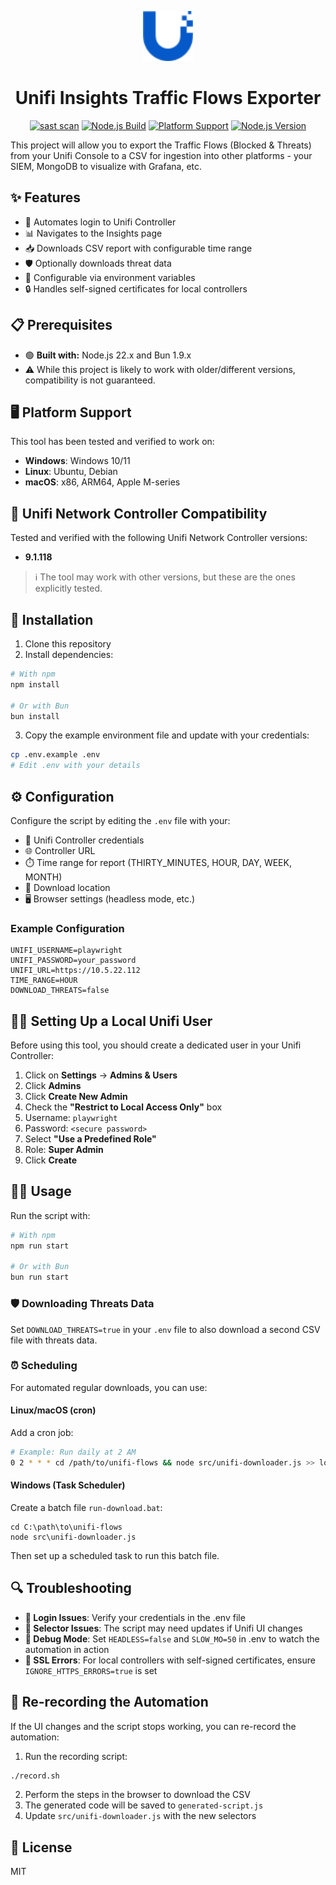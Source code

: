 <p align="center">
  <img alt="Ubiquiti Logo" src="assets/ubiquiti-blue.svg" width="80" height="80">
</p>

<h1 align="center">
  Unifi Insights Traffic Flows Exporter
</h1>

<p align="center">
  <a href="https://github.com/x86txt/unifi-flows/actions/workflows/njsscan.yml"><img src="https://github.com/x86txt/unifi-flows/actions/workflows/njsscan.yml/badge.svg" alt="sast scan"></a>
  <a href="https://github.com/x86txt/unifi-flows/actions/workflows/node-build.yml"><img src="https://github.com/x86txt/unifi-flows/actions/workflows/node-build.yml/badge.svg" alt="Node.js Build"></a>
  <a href="#platform-support"><img src="https://img.shields.io/badge/platform-Windows%20%7C%20Linux%20%7C%20macOS-lightgrey" alt="Platform Support"></a>
  <a href="#prerequisites"><img src="https://img.shields.io/badge/node-22.x-brightgreen" alt="Node.js Version"></a>
</p>

This project will allow you to export the Traffic Flows (Blocked & Threats) from your Unifi Console to a CSV for ingestion into other platforms - your SIEM, MongoDB to visualize with Grafana, etc.

## ✨ Features

- 🔐 Automates login to Unifi Controller
- 📊 Navigates to the Insights page
- 📥 Downloads CSV report with configurable time range
- 🛡️ Optionally downloads threat data
- 🔧 Configurable via environment variables
- 🔒 Handles self-signed certificates for local controllers

## 📋 Prerequisites

- 🟢 **Built with:** Node.js 22.x and Bun 1.9.x
- ⚠️ While this project is likely to work with older/different versions, compatibility is not guaranteed.

## 🖥️ Platform Support

This tool has been tested and verified to work on:

- **Windows**: Windows 10/11
- **Linux**: Ubuntu, Debian
- **macOS**: x86, ARM64, Apple M-series

## 🔄 Unifi Network Controller Compatibility

Tested and verified with the following Unifi Network Controller versions:

- **9.1.118**

> ℹ️ The tool may work with other versions, but these are the ones explicitly tested.

## 🚀 Installation

1. Clone this repository
2. Install dependencies:

```bash
# With npm
npm install

# Or with Bun
bun install
```

3. Copy the example environment file and update with your credentials:

```bash
cp .env.example .env
# Edit .env with your details
```

## ⚙️ Configuration

Configure the script by editing the `.env` file with your:

- 👤 Unifi Controller credentials
- 🌐 Controller URL
- ⏱️ Time range for report (THIRTY_MINUTES, HOUR, DAY, WEEK, MONTH)
- 📁 Download location
- 🖥️ Browser settings (headless mode, etc.)

### Example Configuration

```
UNIFI_USERNAME=playwright
UNIFI_PASSWORD=your_password
UNIFI_URL=https://10.5.22.112
TIME_RANGE=HOUR
DOWNLOAD_THREATS=false
```

## 👩‍💻 Setting Up a Local Unifi User

Before using this tool, you should create a dedicated user in your Unifi Controller:

1. Click on **Settings** -> **Admins & Users**
2. Click **Admins**
3. Click **Create New Admin**
4. Check the **"Restrict to Local Access Only"** box
5. Username: `playwright`
6. Password: `<secure password>`
7. Select **"Use a Predefined Role"**
8. Role: **Super Admin**
9. Click **Create**

## 🏃‍♂️ Usage

Run the script with:

```bash
# With npm
npm run start

# Or with Bun
bun run start
```

### 🛡️ Downloading Threats Data

Set `DOWNLOAD_THREATS=true` in your `.env` file to also download a second CSV file with threats data.

### ⏰ Scheduling

For automated regular downloads, you can use:

#### Linux/macOS (cron)

Add a cron job:

```bash
# Example: Run daily at 2 AM
0 2 * * * cd /path/to/unifi-flows && node src/unifi-downloader.js >> logs/downloads.log 2>&1
```

#### Windows (Task Scheduler)

Create a batch file `run-download.bat`:

```batch
cd C:\path\to\unifi-flows
node src\unifi-downloader.js
```

Then set up a scheduled task to run this batch file.

## 🔍 Troubleshooting

- **🔑 Login Issues**: Verify your credentials in the .env file
- **🔄 Selector Issues**: The script may need updates if Unifi UI changes
- **🐞 Debug Mode**: Set `HEADLESS=false` and `SLOW_MO=50` in .env to watch the automation in action
- **🔐 SSL Errors**: For local controllers with self-signed certificates, ensure `IGNORE_HTTPS_ERRORS=true` is set

## 🎥 Re-recording the Automation

If the UI changes and the script stops working, you can re-record the automation:

1. Run the recording script:

```bash
./record.sh
```

2. Perform the steps in the browser to download the CSV
3. The generated code will be saved to `generated-script.js`
4. Update `src/unifi-downloader.js` with the new selectors

## 📜 License

MIT
